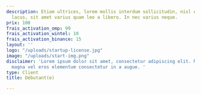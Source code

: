 ```yaml
---
description: Etiam ultrices, lorem mollis interdum sollicitudin, nisl enim eleifend
  lacus, sit amet varius quam leo a libero. In nec varius neque.
prix: 100
frais_activation_omp: 99
frais_activation_wintel: 10
frais_activation_binance: 15
layout: ''
logo: "/uploads/startup-license.jpg"
image: "/uploads/start-img.png"
disclaimer: 'Lorem ipsum dolor sit amet, consectetur adipiscing elit. Maecenas at
  magna vel eros elementum consectetur in a augue. '
type: Client
title: Débutant(e)

---
```

